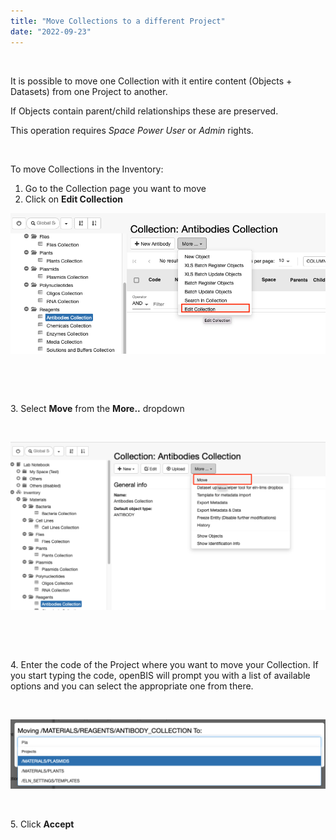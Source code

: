 ```yaml
---
title: "Move Collections to a different Project"
date: "2022-09-23"
---
```


 

It is possible to move one Collection with it entire content (Objects + Datasets) from one Project to another.

If Objects contain parent/child relationships these are preserved.

This operation requires _Space Power User_ or _Admin_ rights.

 

To move Collections in the Inventory:

1. Go to the Collection page you want to move
2. Click on **Edit Collection**

![](images/moveCollection-1.png)

 

 

3\. Select **Move** from the **More..** dropdown

 

![](images/moveCollection-2-1024x547.png)

 

 

4\. Enter the code of the Project where you want to move your Collection. If you start typing the code, openBIS will prompt you with a list of available options and you can select the appropriate one from there.

 

![](images/moveCollection-3-1024x226.png)

 

5\. Click **Accept**
